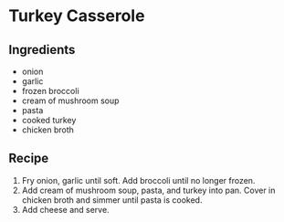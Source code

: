 # Turkey Casserole

## Ingredients
- onion
- garlic
- frozen broccoli 
- cream of mushroom soup
- pasta
- cooked turkey
- chicken broth

## Recipe
1. Fry onion, garlic until soft. Add broccoli until no longer frozen. 
2. Add cream of mushroom soup, pasta, and turkey into pan.  Cover in chicken broth and simmer until pasta is cooked.
3. Add cheese and serve.
